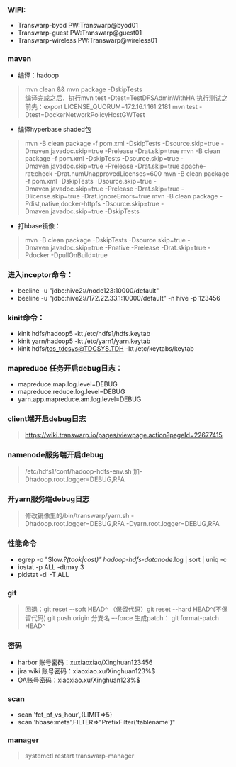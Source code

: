 ### WIFI:
* Transwarp-byod    PW:Transwarp@byod01
* Transwarp-guest    PW:Transwarp@guest01
* Transwarp-wireless    PW:Transwarp@wireless01

### maven
* 编译：hadoop
> mvn clean && mvn package -DskipTests  
编译完成之后，执行mvn test -Dtest=TestDFSAdminWithHA
执行测试之前先：export LICENSE_QUORUM=172.16.1.161:2181
mvn test -Dtest=DockerNetworkPolicyHostGWTest
* 编译hyperbase shaded包
> mvn -B clean package -f pom.xml -DskipTests -Dsource.skip=true -Dmaven.javadoc.skip=true -Prelease -Drat.skip=true
> mvn -B clean package -f pom.xml -DskipTests -Dsource.skip=true -Dmaven.javadoc.skip=true -Prelease -Drat.skip=true apache-rat:check -Drat.numUnapprovedLicenses=600
> mvn -B clean package -f pom.xml -DskipTests -Dsource.skip=true -Dmaven.javadoc.skip=true -Prelease -Drat.skip=true -Dlicense.skip=true -Drat.ignoreErrors=true
> mvn -B clean package -Pdist,native,docker-httpfs -Dsource.skip=true -Dmaven.javadoc.skip=true -DskipTests

* 打hbase镜像：
> mvn -B clean package -DskipTests -Dsource.skip=true -Dmaven.javadoc.skip=true -Pnative -Prelease -Drat.skip=true -Pdocker -DpullOnBuild=true 

### 进入inceptor命令：
* beeline -u  "jdbc:hive2://node123:10000/default"
* beeline -u "jdbc:hive2://172.22.33.1:10000/default" -n hive -p 123456

### kinit命令：
* kinit hdfs/hadoop5 -kt /etc/hdfs1/hdfs.keytab
* kinit yarn/hadoop5 -kt /etc/yarn1/yarn.keytab
* kinit hdfs/tos_tdcsys@TDCSYS.TDH -kt /etc/keytabs/keytab

### mapreduce 任务开启debug日志：
* mapreduce.map.log.level=DEBUG
* mapreduce.reduce.log.level=DEBUG
* yarn.app.mapreduce.am.log.level=DEBUG 

### client端开启debug日志
> https://wiki.transwarp.io/pages/viewpage.action?pageId=22677415

### namenode服务端开启debug
> /etc/hdfs1/conf/hadoop-hdfs-env.sh 加-Dhadoop.root.logger=DEBUG,RFA

### 开yarn服务端debug日志
> 修改镜像里的/bin/transwarp/yarn.sh -Dhadoop.root.logger=DEBUG,RFA -Dyarn.root.logger=DEBUG,RFA

### 性能命令
* egrep -o "Slow.*?(took|cost)" hadoop-hdfs-datanode*.log | sort | uniq -c
* iostat -p ALL -dtmxy 3
* pidstat -dl -T ALL

### git 
> 回退：git reset --soft HEAD^ （保留代码）git reset --hard HEAD^(不保留代码) git push origin 分支名 –-force
> 生成patch： git format-patch HEAD^ 

### 密码
* harbor 账号密码：xuxiaoxiao/Xinghuan123456
* jira wiki 账号密码：xiaoxiao.xu/Xinghuan123%$
* OA账号密码：xiaoxiao.xu/Xinghuan123%$

### scan
* scan 'fct_pf_vs_hour',{LIMIT=>5}
* scan 'hbase:meta',FILTER=>"PrefixFilter('tablename')"

### manager
> systemctl restart transwarp-manager
